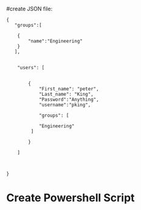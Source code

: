 #create JSON file:

```
{
   "groups":[
    
    {
        "name":"Engineering"
    }
   ],
   
   
    "users": [


        { 
            "First_name": "peter",
            "Last_name": "King",
            "Password":"Anything",
            "username":"pking",
        
            "groups": [
                
            "Engineering"
         ]

        }

    ]



}

```


# Create Powershell Script

```


```